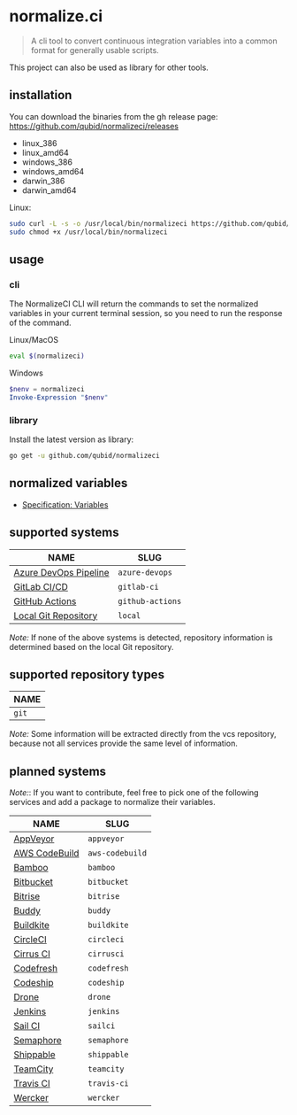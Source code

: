# normalize.ci

> A cli tool to convert continuous integration variables into a common format for generally usable scripts.

This project can also be used as library for other tools.

## installation

You can download the binaries from the gh release page: https://github.com/qubid/normalizeci/releases

- linux_386
- linux_amd64
- windows_386
- windows_amd64
- darwin_386
- darwin_amd64

Linux:
```bash
sudo curl -L -s -o /usr/local/bin/normalizeci https://github.com/qubid/normalizeci/releases/download/v1.0.0/linux_amd64
sudo chmod +x /usr/local/bin/normalizeci
```

## usage

### cli

The NormalizeCI CLI will return the commands to set the normalized variables in your current terminal session, so you need to run the response of the command.

Linux/MacOS

```bash
eval $(normalizeci)
```

Windows

```powershell
$nenv = normalizeci
Invoke-Expression "$nenv"
```

### library

Install the latest version as library:

```bash
go get -u github.com/qubid/normalizeci
```

## normalized variables

- [Specification: Variables](docs/spec/variables.md)

## supported systems

NAME | SLUG
--- | --- |
[Azure DevOps Pipeline](pkg/azuredevops/README.md) | `azure-devops`
[GitLab CI/CD](pkg/gitlabci/README.md) | `gitlab-ci`
[GitHub Actions](pkg/githubactions/README.md) | `github-actions`
[Local Git Repository](pkg/localgit/README.md) | `local`

*Note:* If none of the above systems is detected, repository information is determined based on the local Git repository.

## supported repository types

NAME |
--- |
`git` |

*Note:* Some information will be extracted directly from the vcs repository, because not all services provide the same level of information.

## planned systems

*Note:*: If you want to contribute, feel free to pick one of the following services and add a package to normalize their variables.

NAME | SLUG
--- | --- |
[AppVeyor](pkg_wip/appveyor/README.md) | `appveyor`
[AWS CodeBuild](pkg_wip/awscodebuild/README.md) | `aws-codebuild`
[Bamboo](pkg_wip/bamboo/README.md) | `bamboo`
[Bitbucket](pkg_wip/bitbucket/README.md) | `bitbucket`
[Bitrise](pkg_wip/bitrise/README.md) | `bitrise`
[Buddy](pkg_wip/buddy/README.md) | `buddy`
[Buildkite](pkg_wip/buildkite/README.md) | `buildkite`
[CircleCI](pkg_wip/circleci/README.md) | `circleci`
[Cirrus CI](pkg_wip/cirrusci/README.md) | `cirrusci`
[Codefresh](pkg_wip/codefresh/README.md) | `codefresh`
[Codeship](pkg_wip/codeship/README.md) | `codeship`
[Drone](pkg_wip/drone/README.md) | `drone`
[Jenkins](pkg_wip/jenkins/README.md) | `jenkins`
[Sail CI](pkg_wip/sailci/README.md) | `sailci`
[Semaphore](pkg_wip/semaphore/README.md) | `semaphore`
[Shippable](pkg_wip/shippable/README.md) | `shippable`
[TeamCity](pkg_wip/teamcity/README.md) | `teamcity`
[Travis CI](pkg_wip/travisci/README.md) | `travis-ci`
[Wercker](pkg_wip/wercker/README.md) | `wercker`
